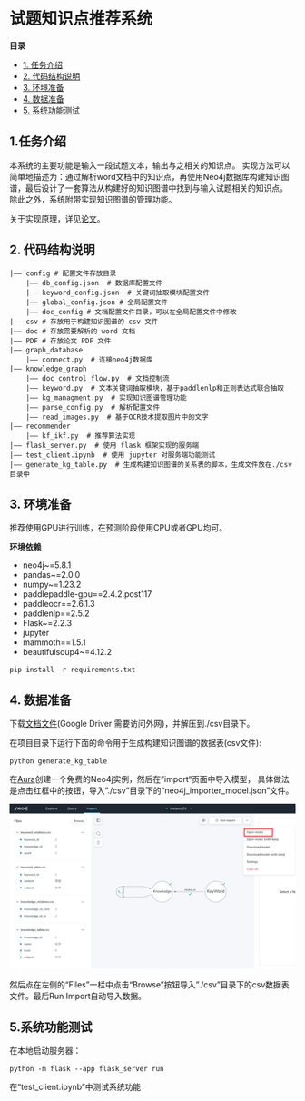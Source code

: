 # 试题知识点推荐系统  

 **目录**

* [1. 任务介绍](#任务介绍)
* [2. 代码结构说明](#代码结构说明)
* [3. 环境准备](#环境准备)
* [4. 数据准备](#数据准备)
* [5. 系统功能测试](#系统功能测试)

<a name="任务介绍"></a>

## 1.任务介绍
本系统的主要功能是输入一段试题文本，输出与之相关的知识点。
实现方法可以简单地描述为：通过解析word文档中的知识点，再使用Neo4j数据库构建知识图谱，最后设计了一套算法从构建好的知识图谱中找到与输入试题相关的知识点。
除此之外，系统附带实现知识图谱的管理功能。

关于实现原理，详见[论文](./PDF/论文.pdf)。

<a name="代码结构说明"></a>

## 2. 代码结构说明
```
|—— config # 配置文件存放目录
    |—— db_config.json  # 数据库配置文件
    |—— keyword_config.json  # 关键词抽取模块配置文件
    |—— global_config.json # 全局配置文件
    |—— doc_config # 文档配置文件目录，可以在全局配置文件中修改
|—— csv # 存放用于构建知识图谱的 csv 文件
|—— doc # 存放需要解析的 word 文档
|—— PDF # 存放论文 PDF 文件
|—— graph_database
    |—— connect.py  # 连接neo4j数据库
|—— knowledge_graph
    |—— doc_control_flow.py  # 文档控制流
    |—— keyword.py  # 文本关键词抽取模块，基于paddlenlp和正则表达式联合抽取
    |—— kg_managment.py  # 实现知识图谱管理功能
    |—— parse_config.py  # 解析配置文件
    |—— read_images.py  # 基于OCR技术提取图片中的文字
|—— recommender
    |—— kf_ikf.py  # 推荐算法实现
|—— flask_server.py  # 使用 flask 框架实现的服务端
|—— test_client.ipynb  # 使用 jupyter 对服务端功能测试
|—— generate_kg_table.py  # 生成构建知识图谱的关系表的脚本，生成文件放在./csv目录中
```

<a name="环境准备"></a>

## 3. 环境准备

推荐使用GPU进行训练，在预测阶段使用CPU或者GPU均可。

**环境依赖**
* neo4j~=5.8.1
* pandas~=2.0.0
* numpy~=1.23.2
* paddlepaddle-gpu==2.4.2.post117
* paddleocr==2.6.1.3
* paddlenlp==2.5.2
* Flask~=2.2.3
* jupyter
* mammoth==1.5.1
* beautifulsoup4~=4.12.2

```
pip install -r requirements.txt
```

## 4. 数据准备

下载[文档文件](https://drive.google.com/file/d/1HAKwnfroABdrLhxOEnArIJ-MWnz2vS6V/view?usp=drive_link)(Google Driver 需要访问外网)，并解压到./csv目录下。

在项目目录下运行下面的命令用于生成构建知识图谱的数据表(csv文件):
```
python generate_kg_table
```
在[Aura](https://neo4j.com/cloud/platform/aura-graph-database/?ref=neo4j-home-hero)创建一个免费的Neo4j实例，然后在”import“页面中导入模型，
具体做法是点击红框中的按钮，导入”./csv”目录下的“neo4j_importer_model.json”文件。

![图片alt](./imgs/import_model.png "import model")

然后点在左侧的“Files”一栏中点击“Browse”按钮导入”./csv”目录下的csv数据表文件。最后Run Import自动导入数据。

<a name="任务介绍"></a>

## 5.系统功能测试

在本地启动服务器：
```
python -m flask --app flask_server run
```
在“test_client.ipynb”中测试系统功能
